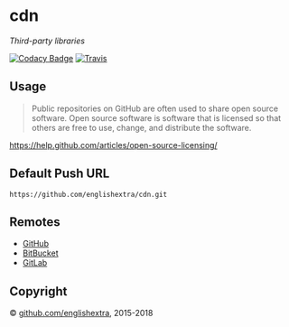 # cdn

*Third-party libraries*

[![Codacy Badge](https://api.codacy.com/project/badge/Grade/af68cd814a414fffb2596b2979aeba8b)](https://www.codacy.com/app/englishextra/cdn?utm_source=github.com&utm_medium=referral&utm_content=englishextra/cdn&utm_campaign=badger)
[![Travis](https://img.shields.io/travis/englishextra/cdn.svg)](https://github.com/englishextra/cdn)

## Usage

> Public repositories on GitHub are often used to share open source software. Open source software is software that is licensed so that others are free to use, change, and distribute the software.

<https://help.github.com/articles/open-source-licensing/>

## Default Push URL

```
https://github.com/englishextra/cdn.git
```

## Remotes

* [GitHub](https://github.com/englishextra/cdn)
* [BitBucket](https://bitbucket.org/englishextra/cdn)
* [GitLab](https://gitlab.com/englishextra/cdn)

## Copyright

© [github.com/englishextra](https://github.com/englishextra), 2015-2018

